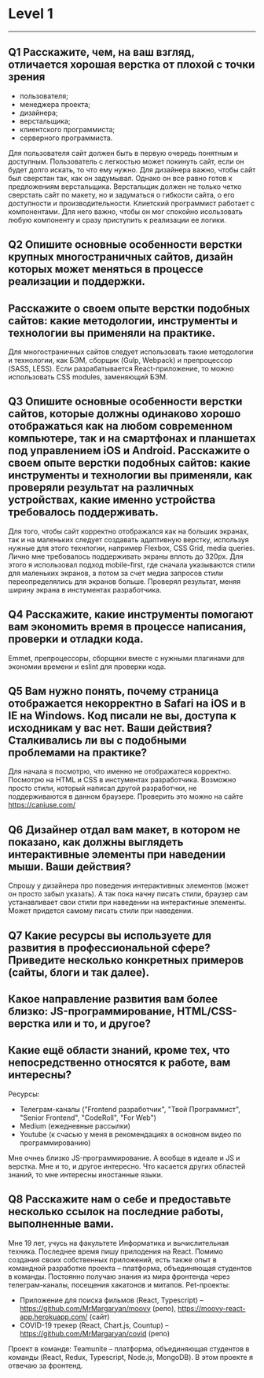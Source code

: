 # Level 1

---

## Q1 Расскажите, чем, на ваш взгляд, отличается хорошая верстка от плохой с точки зрения

- пользователя;
- менеджера проекта;
- дизайнера;
- верстальщика;
- клиентского программиста;
- серверного программиста.

Для пользователя сайт должен быть в первую очередь понятным и доступным.
Пользователь с легкостью может покинуть сайт, если он будет долго искать, то что
ему нужно. Для дизайнера важно, чтобы сайт был сверстан так, как он задумывал.
Однако он все равно готов к предложениям верстальщика. Верстальщик должен не
только четко сверстать сайт по макету, но и задуматься о гибкости сайта, о его
доступности и производительности. Клиетский программист работает с компонентами.
Для него важно, чтобы он мог спокойно исользовать любую компоненту и сразу
приступить к реализации ее логики.

## Q2 Опишите основные особенности верстки крупных многостраничных сайтов, дизайн которых может меняться в процессе реализации и поддержки.

## Расскажите о своем опыте верстки подобных сайтов: какие методологии, инструменты и технологии вы применяли на практике.

Для многостраничных сайтов следует использовать такие методологии и технологии,
как БЭМ, сборщик (Gulp, Webpack) и препроцессор (SASS, LESS). Если
разрабатывается React-приложение, то можно использовать CSS modules, заменяющий
БЭМ.

## Q3 Опишите основные особенности верстки сайтов, которые должны одинаково хорошо отображаться как на любом современном компьютере, так и на смартфонах и планшетах под управлением iOS и Android. Расскажите о своем опыте верстки подобных сайтов: какие инструменты и технологии вы применяли, как проверяли результат на различных устройствах, какие именно устройства требовалось поддерживать.

Для того, чтобы сайт корректно отображался как на больших экранах, так и на
маленьких следует создавать адаптивную верстку, используя нужные для этого
технлогии, например Flexbox, CSS Grid, media queries. Лично мне требовалось
поддерживать экраны вплоть до 320px. Для этого я использовал подход
mobile-first, где сначала указываются стили для маленьких экранов, а потом за
счет медиа запросов стили переопределялись для экранов больше. Проверял
результат, меняя ширину экрана в инстументах разработчика.

## Q4 Расскажите, какие инструменты помогают вам экономить время в процессе написания, проверки и отладки кода.

Emmet, препроцессоры, сборщики вместе с нужными плагинами для экономии времени и
eslint для проверки кода.

## Q5 Вам нужно понять, почему страница отображается некорректно в Safari на iOS и в IE на Windows. Код писали не вы, доступа к исходникам у вас нет. Ваши действия? Сталкивались ли вы с подобными проблемами на практике?

Для начала я посмотрю, что именно не отображатеся корректно. Посмотрю на HTML и
CSS в инстументах разработчика. Возможно просто стили, который написал другой
разработчки, не поддерживаются в данном браузере. Проверить это можно на сайте
https://caniuse.com/

## Q6 Дизайнер отдал вам макет, в котором не показано, как должны выглядеть интерактивные элементы при наведении мыши. Ваши действия?

Спрошу у дизайнера про поведения интерактивных элементов (может он просто забыл
указать). А так пока начну писать стили, браузер сам устанавливает свои стили
при наведении на интерактиные элементы. Может придется самому писать стили при
наведении.

## Q7 Какие ресурсы вы используете для развития в профессиональной сфере? Приведите несколько конкретных примеров (сайты, блоги и так далее).

## Какое направление развития вам более близко: JS-программирование, HTML/CSS- верстка или и то, и другое?

## Какие ещё области знаний, кроме тех, что непосредственно относятся к работе, вам интересны?

Ресурсы:

- Телеграм-каналы ("Frontend разработчик", "Твой Программист", "Senior
  Frontend", "CodeRoll", "For Web")
- Medium (ежедневные рассылки)
- Youtube (к счасью у меня в рекомендациях в основном видео по программированию)

Мне очнеь близко JS-программирование. А вообще в идеале и JS и верстка. Мне и
то, и другое интересно. Что касается других областей знаний, то мне интересны
иностанные языки.

## Q8 Расскажите нам о себе и предоставьте несколько ссылок на последние работы, выполненные вами.

Мне 19 лет, учусь на факультете Информатика и вычислительная техника. Последнее
время пишу прилодения на React. Помимо создания своих собственных приложений,
есть также опыт в командной разработке проекта – платформа, объединяющая
студентов в команды. Постоянно получаю знания из мира фронтенда через
телеграм-каналы, посещения хакатонов и митапов. Pet-проекты:

- Приложение для поиска фильмов (React, Typescript) –
  https://github.com/MrMargaryan/moovy (репо),
  https://moovy-react-app.herokuapp.com/ (сайт)
- COVID-19 трекер (React, Chart.js, Countup) –
  https://github.com/MrMargaryan/covid (репо)

Проект в команде: Teamunite – платформа, объединяющая студентов в команды
(React, Redux, Typescript, Node.js, MongoDB). В этом проекте я отвечаю за
фронтенд.
